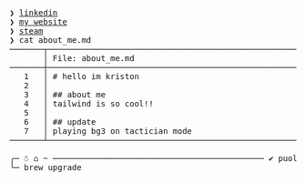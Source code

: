 <pre>
❯ <a href="https://www.linkedin.com/in/kristonj/">linkedin</a>
❯ <a href="https://kriston.netlify.app/">my website</a>
❯ <a href="https://steamcommunity.com/id/puolsky">steam</a>
❯ cat about_me.md
───────┬────────────────────────────────────────────────────────────────────────
       │ File: about_me.md
───────┼────────────────────────────────────────────────────────────────────────
   1   │ # hello im kriston
   2   │ 
   3   │ ## about me
   4   │ tailwind is so cool!!
   5   │ 
   6   │ ## update
   7   │ playing bg3 on tactician mode
───────┴────────────────────────────────────────────────────────────────────────

╭─ ☃ ⌂ ~ ──────────────────────────────────────────── ✔ puolsky ⌂ ─╮
╰─ brew upgrade
</pre>
